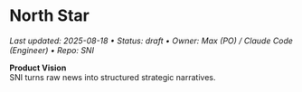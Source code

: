 # North Star

_Last updated: 2025-08-18 • Status: draft • Owner: Max (PO) / Claude Code (Engineer) • Repo: SNI_

**Product Vision**  
SNI turns raw news into structured strategic narratives.
